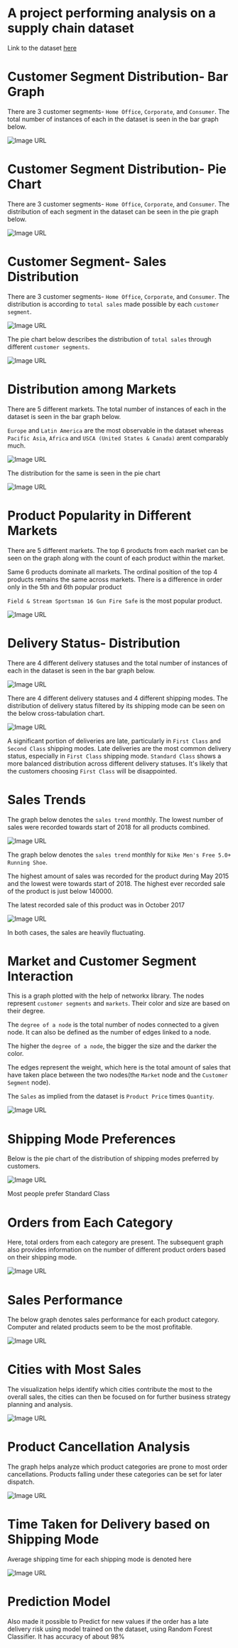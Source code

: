 # A project performing analysis on a supply chain dataset

Link to the dataset
[here](https://data.mendeley.com/datasets/8gx2fvg2k6/5)

# Customer Segment Distribution- Bar Graph
There are 3 customer segments- `Home Office`, `Corporate`, and `Consumer`. The total number of instances of each in the dataset is seen in the bar graph below.

![Image URL](https://github.com/akshan-main/supplychain/blob/main/Customer_segment_count.jpg)

# Customer Segment Distribution- Pie Chart
There are 3 customer segments- `Home Office`, `Corporate`, and `Consumer`. The distribution of each segment in the dataset can be seen in the pie graph below.

![Image URL](https://github.com/akshan-main/supplychain/blob/main/Customer_segment_distribution.jpg)

# Customer Segment- Sales Distribution
There are 3 customer segments- `Home Office`, `Corporate`, and `Consumer`. The distribution is according to `total sales` made possible by each `customer segment`.

![Image URL](https://github.com/akshan-main/supplychain/blob/main/Sales_distribution_customer_segment.jpg)

The pie chart below describes the distribution of `total sales` through different `customer segments`.

![Image URL](https://github.com/akshan-main/supplychain/blob/main/sales_distribution_by_customer_segment.jpeg)

# Distribution among Markets
There are 5 different markets. The total number of instances of each in the dataset is seen in the bar graph below.

`Europe` and `Latin America` are the most observable in the dataset whereas `Pacific Asia`, `Africa` and `USCA (United States & Canada)` arent comparably much.

![Image URL](https://github.com/akshan-main/supplychain/blob/main/market_counts.jpeg)

The distribution for the same is seen in the pie chart

![Image URL](https://github.com/akshan-main/supplychain/blob/main/market_counts_pie.jpeg)

# Product Popularity in Different Markets
There are 5 different markets. The top 6 products from each market can be seen on the graph along with the count of each product within the market.

Same 6 products dominate all markets. The ordinal position of the top 4 products remains the same across markets. There is a difference in order only in the 5th and 6th popular product

` Field & Stream Sportsman 16 Gun Fire Safe ` is the most popular product.

![Image URL](https://github.com/akshan-main/supplychain/blob/main/top_products_by_market.jpeg)

# Delivery Status- Distribution
There are 4 different delivery statuses and the total number of instances of each in the dataset is seen in the bar graph below.

![Image URL](https://github.com/akshan-main/supplychain/blob/main/delivery_status_distribution.jpeg%20.png)

There are 4 different delivery statuses and 4 different shipping modes. The distribution of delivery status filtered by its shipping mode can be seen on the below cross-tabulation chart. 

![Image URL](https://github.com/akshan-main/supplychain/blob/main/delivery_status_by_shipping_mode.jpeg)

A significant portion of deliveries are late, particularly in `First Class` and `Second Class` shipping modes. Late deliveries are the most common delivery status, especially in `First Class` shipping mode. `Standard Class` shows a more balanced distribution across different delivery statuses. It's likely that the customers choosing `First Class` will be disappointed.


# Sales Trends
The graph below denotes the `sales trend` monthly. The lowest number of sales were recorded towards start of 2018 for all products combined.

![Image URL](https://github.com/akshan-main/supplychain/blob/main/sales_trend.jpeg)

The graph below denotes the `sales trend` monthly for ` Nike Men's Free 5.0+ Running Shoe `. 

The highest amount of sales was recorded for the product during May 2015 and the lowest were towards start of 2018. The highest ever recorded sale of the product is just below 140000.

The latest recorded sale of this product was in October 2017

![Image URL](https://github.com/akshan-main/supplychain/blob/main/sales_trend_nike5.0.jpeg)


In both cases, the sales are heavily fluctuating.

# Market and Customer Segment Interaction
This is a graph plotted with the help of networkx library. The nodes represent `customer segments` and `markets`. Their color and size are based on their degree.

The `degree of a node` is the total number of nodes connected to a given node. It can also be defined as the number of edges linked to a node.

The higher the `degree of a node`, the bigger the size and the darker the color.

The edges represent the weight, which here is the total amount of sales that have taken place between the two nodes(the `Market` node and the `Customer Segment` node).

The `Sales` as implied from the dataset is `Product Price` times `Quantity`.

![Image URL](https://github.com/akshan-main/supplychain/blob/main/Market_customer_segment_interaction.jpeg)


# Shipping Mode Preferences
Below is the pie chart of the distribution of shipping modes preferred by customers.

![Image URL](https://github.com/akshan-main/supplychain/blob/main/shipping_mode_distribution.jpeg)

Most people prefer Standard Class


# Orders from Each Category
Here, total orders from each category are present. The subsequent graph also provides information on the number of different product orders based on their shipping mode.

![Image URL](https://github.com/akshan-main/supplychain/blob/main/number_of_orders_product_categories.jpeg)


# Sales Performance

The below graph denotes sales performance for each product category. Computer and related products seem to be the most profitable.


![Image URL](https://github.com/akshan-main/supplychain/blob/main/sales_performance.jpeg)


# Cities with Most Sales

The visualization helps identify which cities contribute the most to the overall sales, the cities can then be focused on for further business strategy planning and analysis.


![Image URL](https://github.com/akshan-main/supplychain/blob/main/cities_with_highest_sales.jpeg)


# Product Cancellation Analysis 
The graph helps analyze which product categories are prone to most order cancellations. Products falling under these categories can be set for later dispatch.

![Image URL](https://github.com/akshan-main/supplychain/blob/main/product_cancellation.jpeg)


# Time Taken for Delivery based on Shipping Mode 
Average shipping time for each shipping mode is denoted here

![Image URL](https://github.com/akshan-main/supplychain/blob/main/shipping_performance.jpeg)


# Prediction Model 

Also made it possible to Predict for new values if the order has a late delivery risk using model trained on the dataset, using Random Forest Classifier.
It has accuracy of about 98%















